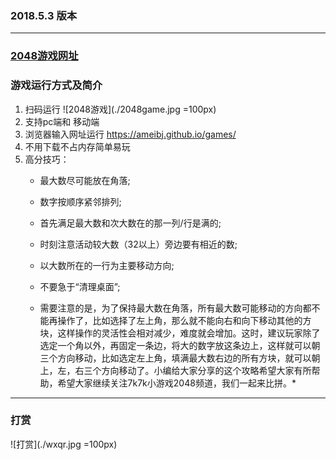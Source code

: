 
### 2018.5.3 版本
****
### [2048游戏网址](https://ameibj.github.io/games/)

### 游戏运行方式及简介

1. 扫码运行 ![2048游戏](./2048game.jpg =100px)
2. 支持pc端和 移动端
3. 浏览器输入网址运行 https://ameibj.github.io/games/
4. 不用下载不占内存简单易玩
5. 高分技巧：
    * 最大数尽可能放在角落;
    * 数字按顺序紧邻排列;
    * 首先满足最大数和次大数在的那一列/行是满的;
    * 时刻注意活动较大数（32以上）旁边要有相近的数;
    * 以大数所在的一行为主要移动方向;
    * 不要急于“清理桌面”;

    * 需要注意的是，为了保持最大数在角落，所有最大数可能移动的方向都不能再操作了，比如选择了左上角，那么就不能向右和向下移动其他的方块，这样操作的灵活性会相对减少，难度就会增加。这时，建议玩家除了选定一个角以外，再固定一条边，将大的数字放这条边上，这样就可以朝三个方向移动，比如选定左上角，填满最大数右边的所有方块，就可以朝上，左，右三个方向移动了。小编给大家分享的这个攻略希望大家有所帮助，希望大家继续关注7k7k小游戏2048频道，我们一起来比拼。*


-----
### 打赏

![打赏](./wxqr.jpg =100px)